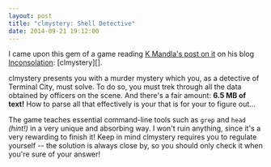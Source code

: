 ```yaml
---
layout: post
title: "clmystery: Shell Detective"
date: 2014-09-21 19:12:00
---
```


I came upon this gem of a game reading [K Mandla's post on
it][inconsolation] on his blog [Inconsolation][]:
[clmystery][].

[inconsolation-post]: https://inconsolation.wordpress.com/2014/08/15/the-command-line-murders-no-its-not-an-application
[Inconsolation]: https://inconsolation.wordpress.com
[clymystery]: https://github.com/veltman/clmystery

clmystery presents you with a murder mystery which you, as a detective
of Terminal City, must solve. To do so, you must trek through all the
data obtained by officers on the scene. And there's a fair amount: **6.5
MB of text!** How to parse all that effectively is your that is for your
to figure out...

The game teaches essential command-line tools such as `grep` and `head`
*(hint!)* in a very unique and absorbing way. I won't ruin anything,
since it's a very rewarding to finish it! Keep in mind clmystery
requires you to regulate yourself -- the solution is always close by, so
you should only check it when you're sure of your answer!
